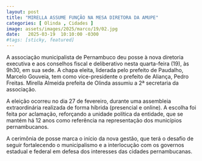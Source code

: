 ```yaml
---
layout: post
title: "MIRELLA ASSUME FUNÇÃO NA MESA DIRETORA DA AMUPE"
categories: [ Olinda , Cidades ]
image: assets/images/2025/marco/19/02.jpg
date:   2025-03-19  10:10:00 -0300
#tags: [sticky, featured]
---
```

A associação municipalista de Pernambuco deu posse à nova diretoria executiva e aos conselhos fiscal e deliberativo nesta quarta-feira (19), às 9h30, em sua sede. A chapa eleita, liderada pelo prefeito de Paudalho, Marcelo Gouveia, tem como vice-presidente o prefeito de Aliança, Pedro Freitas. Mirella Almeida prefeita de Olinda assumiu a 2ª secretaria da associação.

A eleição ocorreu no dia 27 de fevereiro, durante uma assembleia extraordinária realizada de forma híbrida (presencial e online). A escolha foi feita por aclamação, reforçando a unidade política da entidade, que se mantém há 12 anos como referência na representação dos municípios pernambucanos.

A cerimônia de posse marca o início da nova gestão, que terá o desafio de seguir fortalecendo o municipalismo e a interlocução com os governos estadual e federal em defesa dos interesses das cidades pernambucanas.